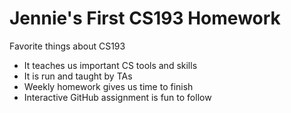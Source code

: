 # Jennie's First CS193 Homework

Favorite things about CS193
- It teaches us important CS tools and skills
- It is run and taught by TAs
- Weekly homework gives us time to finish
- Interactive GitHub assignment is fun to follow

